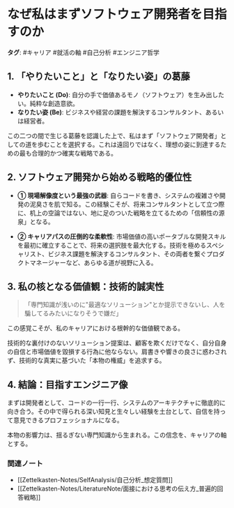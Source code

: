 # なぜ私はまずソフトウェア開発者を目指すのか

**タグ**: #キャリア #就活の軸 #自己分析 #エンジニア哲学

## 1. 「やりたいこと」と「なりたい姿」の葛藤

- **やりたいこと (Do)**: 自分の手で価値あるモノ（ソフトウェア）を生み出したい。純粋な創造意欲。
- **なりたい姿 (Be)**: ビジネスや経営の課題を解決するコンサルタント、あるいは経営者。

この二つの間で生じる葛藤を認識した上で、私はまず「ソフトウェア開発者」としての道を歩むことを選択する。これは遠回りではなく、理想の姿に到達するための最も合理的かつ確実な戦略である。

## 2. ソフトウェア開発から始める戦略的優位性

- **① 現場解像度という最強の武器**:
  自らコードを書き、システムの複雑さや開発の泥臭さを肌で知る。この経験こそが、将来コンサルタントとして立つ際に、机上の空論ではない、地に足のついた戦略を立てるための「信頼性の源泉」となる。

- **② キャリアパスの圧倒的な柔軟性**:
  市場価値の高いポータブルな開発スキルを最初に確立することで、将来の選択肢を最大化する。技術を極めるスペシャリスト、ビジネス課題を解決するコンサルタント、その両者を繋ぐプロダクトマネージャーなど、あらゆる道が視野に入る。

## 3. 私の核となる価値観：技術的誠実性

> 「専門知識が浅いのに"最適なソリューション"とか提示できないし、人を騙してるみたいになりそうで嫌だ」

この感覚こそが、私のキャリアにおける根幹的な価値観である。

技術的な裏付けのないソリューション提案は、顧客を欺くだけでなく、自分自身の自信と市場価値を毀損する行為に他ならない。肩書きや響きの良さに惑わされず、技術的な真実に基づいた「本物の権威」を追求する。

## 4. 結論：目指すエンジニア像

まずは開発者として、コードの一行一行、システムのアーキテクチャに徹底的に向き合う。その中で得られる深い知見と生々しい経験を土台として、自信を持って意見できるプロフェッショナルになる。

本物の影響力は、揺るぎない専門知識から生まれる。この信念を、キャリアの軸とする。

### 関連ノート
- [[Zettelkasten-Notes/SelfAnalysis/自己分析_想定質問]]
- [[Zettelkasten-Notes/LiteratureNote/面接における思考の伝え方_普遍的回答戦略]]